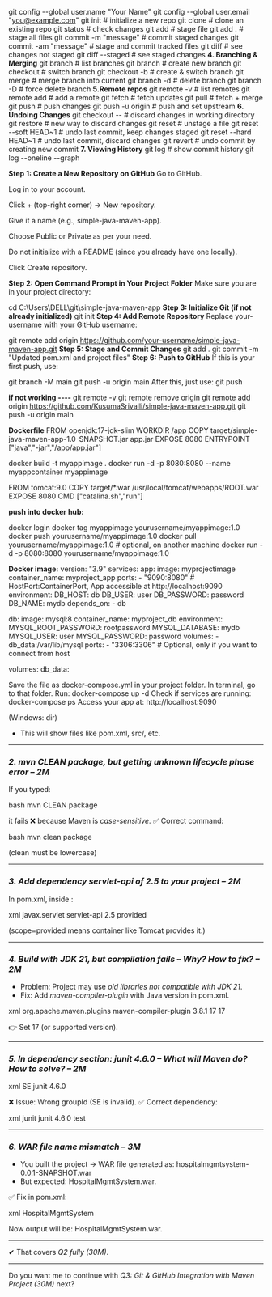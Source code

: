 git config --global user.name "Your Name"
git config --global user.email "you@example.com"
git init                    # initialize a new repo
git clone <url>             # clone an existing repo
git status                  # check changes
git add <file>              # stage file
git add .                   # stage all files
git commit -m "message"     # commit staged changes
git commit -am "message"    # stage and commit tracked files
git diff                    # see changes not staged
git diff --staged           # see staged changes
**4. Branching & Merging**
git branch                  # list branches
git branch <name>           # create new branch
git checkout <branch>       # switch branch
git checkout -b <branch>    # create & switch branch
git merge <branch>          # merge branch into current
git branch -d <branch>      # delete branch
git branch -D <branch>      # force delete branch
**5.Remote repos**
git remote -v               # list remotes
git remote add <name> <url> # add a remote
git fetch                   # fetch updates
git pull                    # fetch + merge
git push                    # push changes
git push -u origin <branch> # push and set upstream
**6. Undoing Changes**
git checkout -- <file>       # discard changes in working directory
git restore <file>           # new way to discard changes
git reset <file>             # unstage a file
git reset --soft HEAD~1      # undo last commit, keep changes staged
git reset --hard HEAD~1      # undo last commit, discard changes
git revert <commit>          # undo commit by creating new commit
**7. Viewing History**
git log                     # show commit history
git log --oneline --graph 


**Step 1: Create a New Repository on GitHub**
Go to GitHub.

Log in to your account.

Click + (top-right corner) → New repository.

Give it a name (e.g., simple-java-maven-app).

Choose Public or Private as per your need.

Do not initialize with a README (since you already have one locally).

Click Create repository.

**Step 2: Open Command Prompt in Your Project Folder**
Make sure you are in your project directory:

cd C:\Users\DELL\git\simple-java-maven-app
**Step 3: Initialize Git (if not already initialized)**
git init
**Step 4: Add Remote Repository**
Replace your-username with your GitHub username:

git remote add origin https://github.com/your-username/simple-java-maven-app.git
**Step 5: Stage and Commit Changes**
git add .
git commit -m "Updated pom.xml and project files"
**Step 6: Push to GitHub**
If this is your first push, use:

git branch -M main
git push -u origin main
After this, just use: git push

**if not working ----**
git remote -v
git remote remove origin
git remote add origin https://github.com/KusumaSrivalli/simple-java-maven-app.git
git push -u origin main

**Dockerfile**
FROM openjdk:17-jdk-slim
WORKDIR /app
COPY target/simple-java-maven-app-1.0-SNAPSHOT.jar app.jar
EXPOSE 8080
ENTRYPOINT ["java","-jar","/app/app.jar"]

docker build -t myappimage .
docker run -d -p 8080:8080 --name myappcontainer myappimage

FROM tomcat:9.0
COPY target/*.war /usr/local/tomcat/webapps/ROOT.war
EXPOSE 8080
CMD ["catalina.sh","run"]

**push into docker hub:**

docker login
docker tag myappimage yourusername/myappimage:1.0
docker push yourusername/myappimage:1.0
docker pull yourusername/myappimage:1.0   # optional, on another machine
docker run -d -p 8080:8080 yourusername/myappimage:1.0

**Docker image:**
version: "3.9"
services:
  app:
    image: myprojectimage
    container_name: myproject_app
    ports:
      - "9090:8080"   # HostPort:ContainerPort, App accessible at http://localhost:9090
    environment:
      DB_HOST: db
      DB_USER: user
      DB_PASSWORD: password
      DB_NAME: mydb
    depends_on:
      - db

  db:
    image: mysql:8
    container_name: myproject_db
    environment:
      MYSQL_ROOT_PASSWORD: rootpassword
      MYSQL_DATABASE: mydb
      MYSQL_USER: user
      MYSQL_PASSWORD: password
    volumes:
      - db_data:/var/lib/mysql
    ports:
      - "3306:3306"   # Optional, only if you want to connect from host

volumes:
  db_data:


Save the file as docker-compose.yml in your project folder.
In terminal, go to that folder.
Run:
docker-compose up -d
Check if services are running:
docker-compose ps
Access your app at:
http://localhost:9090



  

  (Windows: dir)
* This will show files like pom.xml, src/, etc.

---

### *2. mvn CLEAN package, but getting unknown lifecycle phase error – 2M*

If you typed:

bash
mvn CLEAN package


it fails ❌ because Maven is *case-sensitive*.
✅ Correct command:

bash
mvn clean package


(clean must be lowercase)

---

### *3. Add dependency servlet-api of 2.5 to your project – 2M*

In pom.xml, inside <dependencies>:

xml
<dependency>
    <groupId>javax.servlet</groupId>
    <artifactId>servlet-api</artifactId>
    <version>2.5</version>
    <scope>provided</scope>
</dependency>


(scope=provided means container like Tomcat provides it.)

---

### *4. Build with JDK 21, but compilation fails – Why? How to fix? – 2M*

* Problem: Project may use *old libraries not compatible with JDK 21*.
* Fix: Add *maven-compiler-plugin* with Java version in pom.xml.

xml
<build>
  <plugins>
    <plugin>
      <groupId>org.apache.maven.plugins</groupId>
      <artifactId>maven-compiler-plugin</artifactId>
      <version>3.8.1</version>
      <configuration>
        <source>17</source>
        <target>17</target>
      </configuration>
    </plugin>
  </plugins>
</build>


👉 Set 17 (or supported version).

---

### *5. In dependency section: junit 4.6.0 – What will Maven do? How to solve? – 2M*

xml
<dependency>
  <groupId>SE</groupId>
  <artifactId>junit</artifactId>
  <version>4.6.0</version>
</dependency>


❌ Issue: Wrong groupId (SE is invalid).
✅ Correct dependency:

xml
<dependency>
  <groupId>junit</groupId>
  <artifactId>junit</artifactId>
  <version>4.6.0</version>
  <scope>test</scope>
</dependency>


---

### *6. WAR file name mismatch – 3M*

* You built the project → WAR file generated as:
  hospitalmgmtsystem-0.0.1-SNAPSHOT.war
* But expected: HospitalMgmtSystem.war.

✅ Fix in pom.xml:

xml
<build>
  <finalName>HospitalMgmtSystem</finalName>
</build>


Now output will be: HospitalMgmtSystem.war.

---

✔ That covers *Q2 fully (30M)*.

---

Do you want me to continue with *Q3: Git & GitHub Integration with Maven Project (30M)* next?









